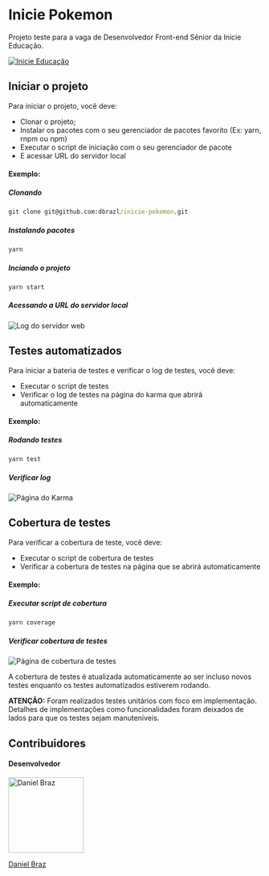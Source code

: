 # Inicie Pokemon

Projeto teste para a vaga de Desenvolvedor Front-end Sênior da Inicie Educação.

[![Inicie Educação](https://inicie.digital/wp-content/uploads/2022/02/Group-1699-1.png)](https://inicie.digital/sobre-nos/)

## Iniciar o projeto

Para iniciar o projeto, você deve:

- Clonar o projeto;
- Instalar os pacotes com o seu gerenciador de pacotes favorito (Ex: yarn, rnpm ou npm)
- Executar o script de iniciação com o seu gerenciador de pacote
- E acessar URL do servidor local

#### Exemplo:

##### Clonando

```cmd 
git clone git@github.com:dbrazl/inicie-pokemon.git
```

##### Instalando pacotes

```cmd
yarn
```

##### Inciando o projeto

```cmd
yarn start
```

##### Acessando a URL do servidor local

![Log do servidor web](https://github.com/dbrazl/inicie-pokemon/assets/52254578/800abcbc-f390-416f-b8cd-2560f54b463f)

## Testes automatizados

Para iniciar a bateria de testes e verificar o log de testes, você deve:

- Executar o script de testes
- Verificar o log de testes na página do karma que abrirá automaticamente

#### Exemplo:

##### Rodando testes

```cmd 
yarn test
```

##### Verificar log

![Página do Karma](https://github.com/dbrazl/inicie-pokemon/assets/52254578/5f28adc8-1091-4866-ade7-5bd101140965)

## Cobertura de testes

Para verificar a cobertura de teste, você deve:

- Executar o script de cobertura de testes
- Verificar a cobertura de testes na página que se abrirá automaticamente

#### Exemplo:

##### Executar script de cobertura

```cmd 
yarn coverage
```

##### Verificar cobertura de testes

![Página de cobertura de testes](https://github.com/dbrazl/inicie-pokemon/assets/52254578/8d165930-7bbd-4e86-8eb0-3a1f2917b9bc)

A cobertura de testes é atualizada automaticamente ao ser incluso novos testes enquanto os testes automatizados estiverem rodando.

**ATENÇÃO:** Foram realizados testes unitários com foco em implementação. Detalhes de implementações como funcionalidades foram deixados de lados para que os testes sejam manuteníveis.

## Contribuidores

#### Desenvolvedor
<a href="https://github.com/dbrazl" style="text-decoration: none; display:  color: black;">
  <img src="https://github.com/dbrazl.png" width="150px" height="150px" alt="Daniel Braz" />
</a>

[Daniel Braz](https://github.com/dbrazl)

